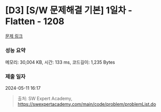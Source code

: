 # [D3] [S/W 문제해결 기본] 1일차 - Flatten - 1208 

[문제 링크](https://swexpertacademy.com/main/code/problem/problemDetail.do?contestProbId=AV139KOaABgCFAYh) 

### 성능 요약

메모리: 30,004 KB, 시간: 133 ms, 코드길이: 1,235 Bytes

### 제출 일자

2024-05-11 16:17



> 출처: SW Expert Academy, https://swexpertacademy.com/main/code/problem/problemList.do